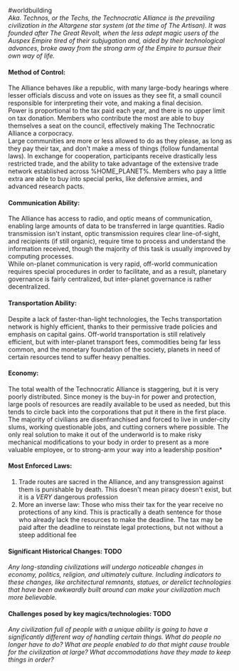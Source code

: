 #worldbuilding  
*Aka. Technos, or the Techs, the Technocratic Alliance is the prevailing civilization in the Altargene star system (at the time of The Artisan). It was founded after The Great Revolt, when the less adept magic users of the Auspex Empire tired of their subjugation and, aided by their technological advances, broke away from the strong arm of the Empire to pursue their own way of life.*

#### Method of Control:
The Alliance behaves *like* a republic, with many large-body hearings where lesser officials discuss and vote on issues as they see fit, a small council responsible for interpreting their vote, and making a final decision.  
Power is proportional to the tax paid each year, and there is no upper limit on tax donation. Members who contribute the most are able to buy themselves a seat on the council, effectively making The Technocratic Alliance a corpocracy.  
Large communities are more or less allowed to do as they please, as long as they pay their tax, and don't make a mess of things (follow fundamental laws). In exchange for cooperation, participants receive drastically less restricted trade, and the ability to take advantage of the extensive trade network established across %HOME_PLANET%. Members who pay a little extra are able to buy into special perks, like defensive armies, and advanced research pacts.
#### Communication Ability:
The Alliance has access to radio, and optic means of communication, enabling large amounts of data to be transferred in large quantities. Radio transmission isn't instant, optic transmission requires clear line-of-sight, and recipients (if still organic), require time to process and understand the information received, though the majority of this task is usually improved by computing processes.  
While on-planet communication is very rapid, off-world communication requires special procedures in order to facilitate, and as a result, planetary governance is fairly centralized, but inter-planet governance is rather decentralized.
#### Transportation Ability:
Despite a lack of faster-than-light technologies, the Techs transportation network is highly efficient, thanks to their permissive trade policies and emphasis on capital gains. Off-world transportation is still relatively efficient, but with inter-planet transport fees, commodities being far less common, and the monetary foundation of the society, planets in need of certain resources tend to suffer heavy penalties.
#### Economy:
The total wealth of the Technocratic Alliance is staggering, but it is very poorly distributed. Since money is the buy-in for power and protection, large pools of resources are readily available to be used as needed, but this tends to circle back into the corporations that put it there in the first place. The majority of civilians are disenfranchised and forced to live in under-city slums, working questionable jobs, and cutting corners where possible. The only real solution to make it out of the underworld is to make risky mechanical modifications to your body in order to present as a more valuable employee, or to strong-arm your way into a leadership position*
#### Most Enforced Laws:
1. Trade routes are sacred in the Alliance, and any transgression against them is punishable by death. This doesn't mean piracy doesn't exist, but it is a *VERY* dangerous profession
2. More an inverse law: Those who miss their tax for the year receive no protections of any kind. This is practically a death sentence for those who already lack the resources to make the deadline. The tax may be paid after the deadline to reinstate legal protections, but not without a steep additional fee
#### Significant Historical Changes: TODO
*Any long-standing civilizations will undergo noticeable changes in economy, politics, religion, and ultimately culture. Including indicators to these changes, like architectural remnants, statues, or derelict technologies that have been awkwardly built around can make your civilization much more believable.*
#### Challenges posed by key magics/technologies: TODO
*Any civilization full of people with a unique ability is going to have a significantly different way of handling certain things. What do people no longer have to do? What are people enabled to do that might cause trouble for the civilization at large? What accommodations have they made to keep things in order?*